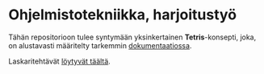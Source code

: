 # Ohjelmistotekniikka, harjoitustyö

Tähän repositorioon tulee syntymään yksinkertainen **Tetris**-konsepti,
joka, on alustavasti määritelty tarkemmin
[dokumentaatiossa](docs/vaatimusmaarittely.md).

Laskaritehtävät [löytyvät täältä](laskarit).
